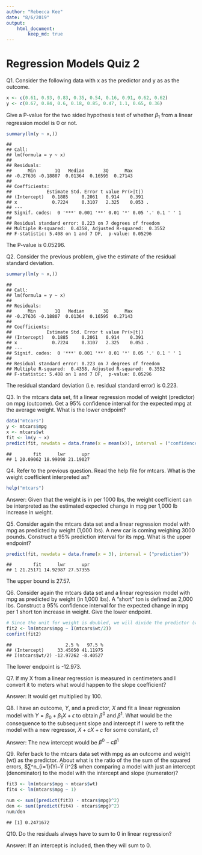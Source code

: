 ```yaml
---
author: "Rebecca Kee"
date: "8/6/2019"
output: 
    html_document: 
        keep_md: true
---
```




# Regression Models Quiz 2 

Q1. Consider the following data with x as the predictor and y as as the outcome.

```r
x <- c(0.61, 0.93, 0.83, 0.35, 0.54, 0.16, 0.91, 0.62, 0.62)
y <- c(0.67, 0.84, 0.6, 0.18, 0.85, 0.47, 1.1, 0.65, 0.36)
```

Give a P-value for the two sided hypothesis test of whether $β_1$ from a linear regression model is 0 or not.

```r
summary(lm(y ~ x,))
```

```
## 
## Call:
## lm(formula = y ~ x)
## 
## Residuals:
##      Min       1Q   Median       3Q      Max 
## -0.27636 -0.18807  0.01364  0.16595  0.27143 
## 
## Coefficients:
##             Estimate Std. Error t value Pr(>|t|)  
## (Intercept)   0.1885     0.2061   0.914    0.391  
## x             0.7224     0.3107   2.325    0.053 .
## ---
## Signif. codes:  0 '***' 0.001 '**' 0.01 '*' 0.05 '.' 0.1 ' ' 1
## 
## Residual standard error: 0.223 on 7 degrees of freedom
## Multiple R-squared:  0.4358,	Adjusted R-squared:  0.3552 
## F-statistic: 5.408 on 1 and 7 DF,  p-value: 0.05296
```
The P-value is 0.05296.

Q2. Consider the previous problem, give the estimate of the residual standard deviation.

```r
summary(lm(y ~ x,))
```

```
## 
## Call:
## lm(formula = y ~ x)
## 
## Residuals:
##      Min       1Q   Median       3Q      Max 
## -0.27636 -0.18807  0.01364  0.16595  0.27143 
## 
## Coefficients:
##             Estimate Std. Error t value Pr(>|t|)  
## (Intercept)   0.1885     0.2061   0.914    0.391  
## x             0.7224     0.3107   2.325    0.053 .
## ---
## Signif. codes:  0 '***' 0.001 '**' 0.01 '*' 0.05 '.' 0.1 ' ' 1
## 
## Residual standard error: 0.223 on 7 degrees of freedom
## Multiple R-squared:  0.4358,	Adjusted R-squared:  0.3552 
## F-statistic: 5.408 on 1 and 7 DF,  p-value: 0.05296
```
The residual standard deviation (i.e. residual standard error) is 0.223.

Q3. In the mtcars data set, fit a linear regression model of weight (predictor) on mpg (outcome). Get a 95% confidence interval for the expected mpg at the average weight. What is the lower endpoint?

```r
data("mtcars")
y <- mtcars$mpg
x <- mtcars$wt
fit <- lm(y ~ x)
predict(fit, newdata = data.frame(x = mean(x)), interval = ("confidence"))
```

```
##        fit      lwr      upr
## 1 20.09062 18.99098 21.19027
```

Q4. Refer to the previous question. Read the help file for mtcars. What is the weight coefficient interpreted as?

```r
help("mtcars")
```
Answer: Given that the weight is in per 1000 lbs, the weight coefficient can be interpreted as the estimated expected change in mpg per 1,000 lb increase in weight.

Q5. Consider again the mtcars data set and a linear regression model with mpg as predicted by weight (1,000 lbs). A new car is coming weighing 3000 pounds. Construct a 95% prediction interval for its mpg. What is the upper endpoint?

```r
predict(fit, newdata = data.frame(x = 3), interval = ("prediction"))
```

```
##        fit      lwr      upr
## 1 21.25171 14.92987 27.57355
```
The upper bound is 27.57. 

Q6. Consider again the mtcars data set and a linear regression model with mpg as predicted by weight (in 1,000 lbs). A “short” ton is defined as 2,000 lbs. Construct a 95% confidence interval for the expected change in mpg per 1 short ton increase in weight. Give the lower endpoint.

```r
# Since the unit for weight is doubled, we will divide the predictor (weight) by 2. 
fit2 <- lm(mtcars$mpg ~ I(mtcars$wt/2))
confint(fit2)
```

```
##                    2.5 %   97.5 %
## (Intercept)     33.45050 41.11975
## I(mtcars$wt/2) -12.97262 -8.40527
```
The lower endpoint is -12.973.

Q7. If my X from a linear regression is measured in centimeters and I convert it to meters what would happen to the slope coefficient?

Answer: It would get multiplied by 100.

Q8. I have an outcome, $Y$, and a predictor, $X$ and fit a linear regression model with $Y=β_0+β_1X+ϵ$ to obtain $β^0$ and $β^1$. What would be the consequence to the subsequent slope and intercept if I were to refit the model with a new regressor, $X + cX+c$ for some constant, $c$?

Answer: The new intercept would be $β^0−cβ^1$

Q9. Refer back to the mtcars data set with mpg as an outcome and weight (wt) as the predictor. About what is the ratio of the the sum of the squared errors, $∑^n_{i=1}(Yi−Ŷ i)^2$ when comparing a model with just an intercept (denominator) to the model with the intercept and slope (numerator)?

```r
fit3 <- lm(mtcars$mpg ~ mtcars$wt)
fit4 <- lm(mtcars$mpg ~ 1)

num <- sum((predict(fit3) - mtcars$mpg)^2)
den <- sum((predict(fit4) - mtcars$mpg)^2)
num/den
```

```
## [1] 0.2471672
```


Q10. Do the residuals always have to sum to 0 in linear regression?

Answer: If an intercept is included, then they will sum to 0.
